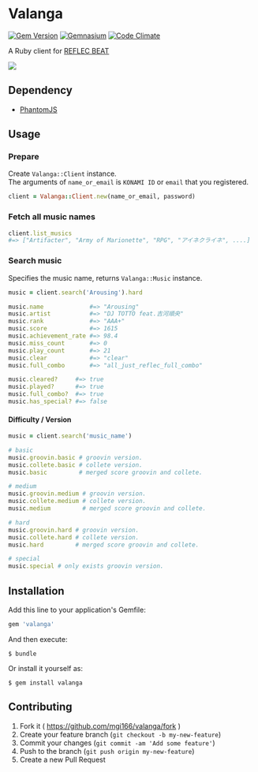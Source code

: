 # Valanga
[![Gem Version](https://badge.fury.io/rb/valanga.svg)](http://badge.fury.io/rb/valanga)
[![Gemnasium](https://gemnasium.com/mgi166/valanga.svg)](https://gemnasium.com/mgi166/valanga)
[![Code Climate](https://codeclimate.com/github/mgi166/valanga/badges/gpa.svg)](https://codeclimate.com/github/mgi166/valanga)

A Ruby client for [REFLEC BEAT](http://p.eagate.573.jp/game/reflec/groovin/p/index.html)

![](https://raw.githubusercontent.com/mgi166/valanga/master/img/Valanga.png)

## Dependency

* [PhantomJS](http://phantomjs.org/)

## Usage
### Prepare
Create `Valanga::Client` instance.  
The arguments of `name_or_email` is `KONAMI ID` or `email` that you registered.  

```ruby
client = Valanga::Client.new(name_or_email, password)
```

### Fetch all music names

```ruby
client.list_musics
#=> ["Artifacter", "Army of Marionette", "RPG", "アイネクライネ", ....]
```

### Search music
Specifies the music name, returns `Valanga::Music` instance.

```ruby
music = client.search('Arousing').hard

music.name             #=> "Arousing"
music.artist           #=> "DJ TOTTO feat.吉河順央"
music.rank             #=> "AAA+"
music.score            #=> 1615
music.achievement_rate #=> 98.4
music.miss_count       #=> 0
music.play_count       #=> 21
music.clear            #=> "clear"
music.full_combo       #=> "all_just_reflec_full_combo"

music.cleared?     #=> true
music.played?      #=> true
music.full_combo?  #=> true
music.has_special? #=> false
```

#### Difficulty / Version

```ruby
music = client.search('music_name')

# basic
music.groovin.basic # groovin version.
music.collete.basic # collete version.
music.basic         # merged score groovin and collete.

# medium
music.groovin.medium # groovin version.
music.collete.medium # collete version.
music.medium         # merged score groovin and collete.

# hard
music.groovin.hard # groovin version.
music.collete.hard # collete version.
music.hard         # merged score groovin and collete.

# special
music.special # only exists groovin version.
```

## Installation

Add this line to your application's Gemfile:

```ruby
gem 'valanga'
```

And then execute:

    $ bundle

Or install it yourself as:

    $ gem install valanga

## Contributing

1. Fork it ( https://github.com/mgi166/valanga/fork )
2. Create your feature branch (`git checkout -b my-new-feature`)
3. Commit your changes (`git commit -am 'Add some feature'`)
4. Push to the branch (`git push origin my-new-feature`)
5. Create a new Pull Request
